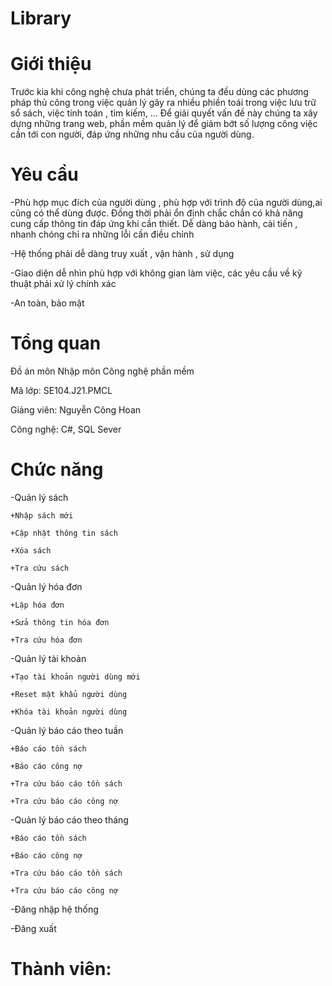 # Library
# Giới thiệu
Trước kia khi công nghệ chưa phát triển, chúng ta đều dùng các phương pháp thủ công trong việc quản lý gây ra nhiều phiền toái trong việc lưu trữ sổ sách, việc tính toán , tìm kiếm, ... Để giải quyết vấn đề này chúng ta xây dựng những trang web, phần mềm quản lý để giảm bớt số lượng công việc cần tới con người, đáp ứng những nhu cầu của người dùng.
# Yêu cầu
-Phù hợp mục đích của người dùng , phù hợp với trình độ của người dùng,ai cũng có thể dùng được. Đồng thời phải ổn định chắc chắn có khả năng cung cấp thông tin đáp ứng khi cần thiết. Dễ dàng bảo hành, cải tiến , nhanh chóng chỉ ra những lỗi cần điều chỉnh

-Hệ thống phải dễ dàng truy xuất , vận hành , sử dụng

-Giao diện dễ nhìn phù hợp với không gian làm việc, các yêu cầu về kỹ thuật phải xử lý chính xác

-An toàn, bảo mật
# Tổng quan
Đồ án môn Nhập môn Công nghệ phần mềm

Mã lớp: SE104.J21.PMCL

Giảng viên: Nguyễn Công Hoan

Công nghệ: C#, SQL Sever
# Chức năng
-Quản lý sách

    +Nhập sách mới
    
    +Cập nhật thông tin sách
    
    +Xóa sách
    
    +Tra cứu sách
    
-Quản lý hóa đơn

    +Lập hóa đơn
    
    +Sửa thông tin hóa đơn
    
    +Tra cứu hóa đơn  
    
-Quản lý tài khoản

    +Tạo tài khoản người dùng mới
    
    +Reset mật khẩu người dùng
    
    +Khóa tài khoản người dùng
    
-Quản lý báo cáo theo tuần

    +Báo cáo tồn sách
    
    +Báo cáo công nợ
    
    +Tra cứu báo cáo tồn sách
    
    +Tra cứu báo cáo công nợ
    
-Quản lý báo cáo theo tháng

    +Báo cáo tồn sách
    
    +Báo cáo công nợ
    
    +Tra cứu báo cáo tồn sách
    
    +Tra cứu báo cáo công nợ
    
-Đăng nhập hệ thống

-Đăng xuất
# Thành viên:

